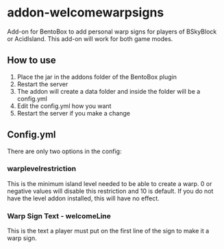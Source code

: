 # addon-welcomewarpsigns
Add-on for BentoBox to add personal warp signs for players of BSkyBlock or AcidIsland.
This add-on will work for both game modes.

## How to use

1. Place the jar in the addons folder of the BentoBox plugin
2. Restart the server
3. The addon will create a data folder and inside the folder will be a config.yml
4. Edit the config.yml how you want
5. Restart the server if you make a change

## Config.yml

There are only two options in the config:

### warplevelrestriction

This is the minimum island level needed to be able to create a warp.
0 or negative values will disable this restriction and 10 is default.
If you do not have the level addon installed, this will have no effect.

### Warp Sign Text - welcomeLine

This is the text a player must put on the first line of the sign to make it a warp sign.
